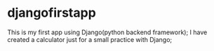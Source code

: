 # djangofirstapp
This is my first app using Django(python backend framework); I have created a calculator just for a small practice with Django;
